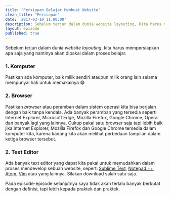 ```yaml
---
title: "Persiapan Belajar Membuat Website"
clean_title: "Perisapan"
date: '2017-03-10 11:00:00'
description: Sebelum terjun dalam dunia website layouting, kita harus mempersiapkan apa saja yang nantinya akan dipakai dalam proses belajar seperti Browser dan Text Editor.
layout: episode
published: true
---
```


Sebelum terjun dalam dunia _website layouting_, kita harus mempersiapkan apa saja yang nantinya akan dipakai dalam proses belajar.

### 1. Komputer  
Pastikan ada komputer, baik milik sendiri ataupun milik orang lain selama mempunyai hak untuk memakainya :grin:

### 2. Browser  
Pastikan _browser_ atau peramban dalam sistem operasi kita bisa berjalan dengan baik tanpa kendala. Ada banyak peramban yang tersedia seperti Internet Explorer, Microsoft Edge, Mozilla Firefox, Google Chrome, Opera dan banyak lagi yang lainnya. Cukup pakai satu browser saja tapi lebih baik jika Internet Explorer, Mozilla Firefox dan Google Chrome tersedia dalam komputer kita, karena kadang kita akan melihat perbedaan tampilan dalam ketiga browser tersebut.

### 2. Text Editor  
Ada banyak text editor yang dapat kita pakai untuk memudahkan dalam proses mendevelop sebuah website, seperti <a href="https://www.sublimetext.com/" target="_blank">Sublime Text</a>, <a href="https://notepad-plus-plus.org/" target="_blank">Notepad ++</a>, <a href="https://atom.io/" target="_blank">Atom</a>, <a href="http://www.vim.org/" target="_blank">Vim</a> atau yang lainnya. Silakan download salah satu saja.

Pada episode-episode selanjutnya saya tidak akan terlalu banyak berkutat dengan definisi, tapi lebih kepada praktek dan praktek.